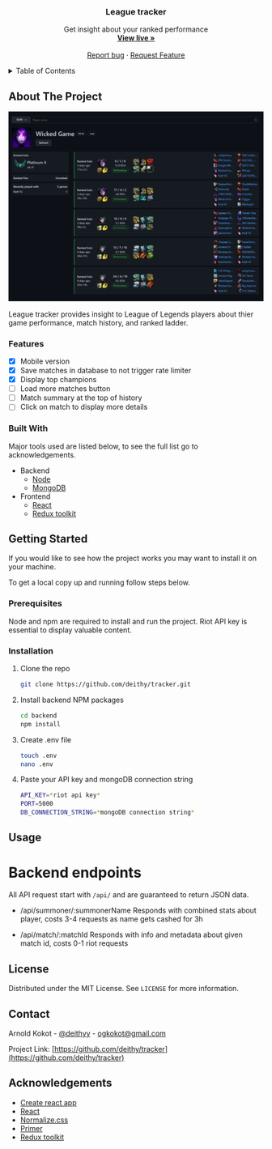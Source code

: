 <br />
<p align="center">

  <h3 align="center">League tracker</h3>

  <p align="center">
    Get insight about your ranked performance
    <br />
    <a href="https://tracker.deithy.me/"><strong>View live »</strong></a>
    <br />
    <br />
    <a href="https://github.com/deithy/tracker/issues">Report bug</a>
    ·
    <a href="https://github.com/deithy/tracker/issues">Request Feature</a>
  </p>
</p>

<!-- TABLE OF CONTENTS -->
<details>
  <summary>Table of Contents</summary>
  <ol>
    <li>
      <a href="#about-the-project">About The Project</a>
      <ul>
        <li><a href="#features">Features</a></li>
        <li><a href="#built-with">Built With</a></li>
      </ul>
    </li>
    <li>
      <a href="#getting-started">Getting Started</a>
      <ul>
        <li><a href="#prerequisites">Prerequisites</a></li>
        <li><a href="#installation">Installation</a></li>
      </ul>
    </li>
    <li><a href="#license">License</a></li>
    <li><a href="#contact">Contact</a></li>
    <li><a href="#acknowledgements">Acknowledgements</a></li>
  </ol>
</details>

## About The Project

[![Preview image](preview.png)](https://tracker.deithy.me)

League tracker provides insight to League of Legends players about thier game performance, match history, and ranked ladder.

### Features

- [x] Mobile version
- [x] Save matches in database to not trigger rate limiter
- [x] Display top champions
- [ ] Load more matches button
- [ ] Match summary at the top of history
- [ ] Click on match to display more details

### Built With

Major tools used are listed below, to see the full list go to acknowledgements.

- Backend
  - [Node](https://nodejs.org/en/)
  - [MongoDB](https://www.mongodb.com/)
- Frontend
  - [React](https://reactjs.org/)
  - [Redux toolkit](https://redux-toolkit.js.org/)

## Getting Started

If you would like to see how the project works you may want to install it on your machine.

To get a local copy up and running follow steps below.

### Prerequisites

Node and npm are required to install and run the project. Riot API key is essential to display
valuable content.

### Installation

1. Clone the repo
   ```sh
   git clone https://github.com/deithy/tracker.git
   ```
2. Install backend NPM packages
   ```sh
   cd backend
   npm install
   ```
3. Create .env file
   ```sh
   touch .env
   nano .env
   ```
4. Paste your API key and mongoDB connection string
   ```sh
   API_KEY=*riot api key*
   PORT=5000
   DB_CONNECTION_STRING=*mongoDB connection string*
   ```

## Usage

# Backend endpoints

All API request start with `/api/` and are guaranteed to return JSON data.

- /api/summoner/:summonerName
  Responds with combined stats about player, costs 3-4 requests as name gets cashed for 3h

- /api/match/:matchId
  Responds with info and metadata about given match id, costs 0-1 riot requests

## License

Distributed under the MIT License. See `LICENSE` for more information.

## Contact

Arnold Kokot - [@deithyy](https://twitter.com/deithyy) - ogkokot@gmail.com

Project Link: [https://github.com/deithy/tracker](https://github.com/deithy/tracker)

## Acknowledgements

- [Create react app](https://create-react-app.dev/)
- [React](https://reactjs.org/)
- [Normalize.css](https://shields.io)
- [Primer](https://primer.style/)
- [Redux toolkit](https://redux-toolkit.js.org/)
